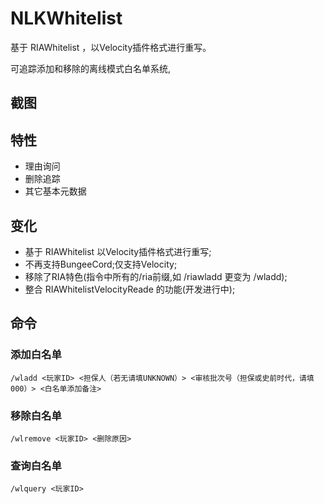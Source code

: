 # NLKWhitelist

基于 RIAWhitelist ，以Velocity插件格式进行重写。

可追踪添加和移除的离线模式白名单系统,

## 截图


## 特性

* 理由询问
* 删除追踪
* 其它基本元数据

## 变化

* 基于 RIAWhitelist 以Velocity插件格式进行重写;
* 不再支持BungeeCord;仅支持Velocity;
* 移除了RIA特色(指令中所有的/ria前缀,如 /riawladd 更变为 /wladd);
* 整合 RIAWhitelistVelocityReade 的功能(开发进行中);

## 命令

### 添加白名单

```
/wladd <玩家ID> <担保人（若无请填UNKNOWN）> <审核批次号（担保或史前时代，请填 000）> <白名单添加备注>
```

### 移除白名单

```
/wlremove <玩家ID> <删除原因>
```

### 查询白名单

```
/wlquery <玩家ID>
```


